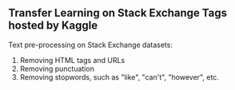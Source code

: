 ## Transfer Learning on Stack Exchange Tags hosted by Kaggle

Text pre-processing on Stack Exchange datasets:

1) Removing HTML tags and URLs 
2) Removing punctuation
3) Removing stopwords, such as "like", "can't", "however", etc.
